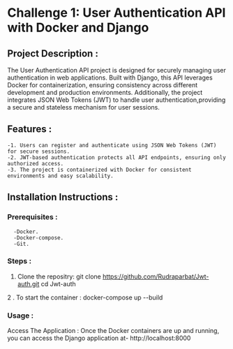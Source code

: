 # Challenge 1: User Authentication API with Docker and Django
## Project Description :
  The User Authentication API project is designed for securely managing user authentication in web applications. Built with Django, this API leverages Docker for                               containerization, ensuring consistency across different development and production environments. Additionally, the project integrates JSON Web Tokens (JWT) to handle user                   authentication,providing a secure and stateless mechanism for user sessions.
## Features :
    -1. Users can register and authenticate using JSON Web Tokens (JWT) for secure sessions.
    -2. JWT-based authentication protects all API endpoints, ensuring only authorized access.
    -3. The project is containerized with Docker for consistent environments and easy scalability.
## Installation Instructions :
  ### Prerequisites :
      -Docker.
      -Docker-compose.
      -Git.
  ### Steps :
  1. Clone the repositry: 
          git clone https://github.com/Rudraparbat/Jwt-auth.git
          cd Jwt-auth
     
  2 . To start the container :
          docker-compose up --build
### Usage : 
  Access The Application :
      Once the Docker containers are up and running, you can access the Django application at-
      http://localhost:8000
       
